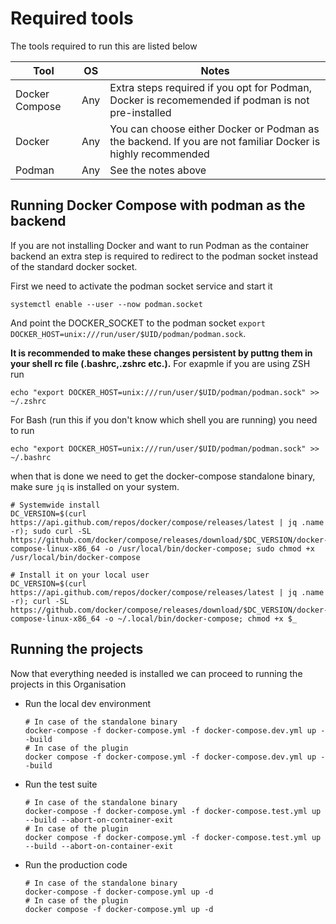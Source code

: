 # Required tools
The tools required to run this are listed below

|Tool|OS|Notes|
|---|---|---|
|Docker Compose|Any|Extra steps required if you opt for Podman, Docker is recomemended if podman is not pre-installed|
|Docker|Any|You can choose either Docker or Podman as the backend. If you are not familiar Docker is highly recommended|
|Podman|Any|See the notes above|

## Running Docker Compose with podman as the backend
If you are not installing Docker and want to run Podman as the container backend an extra step is required to redirect to the podman socket instead of the standard docker socket.

First we need to activate the podman socket service and start it
```
systemctl enable --user --now podman.socket
```

And point the DOCKER\_SOCKET to the podman socket 
`export DOCKER_HOST=unix:///run/user/$UID/podman/podman.sock`. 

**It is recommended to make these changes persistent by puttng them in your shell rc file (.bashrc,.zshrc etc.).** 
For exapmle if you are using ZSH run 
```
echo "export DOCKER_HOST=unix:///run/user/$UID/podman/podman.sock" >> ~/.zshrc
```

For Bash (run this if you don't know which shell you are running) you need to run 
```
echo "export DOCKER_HOST=unix:///run/user/$UID/podman/podman.sock" >> ~/.bashrc
```

when that is done we need to get the docker-compose standalone binary, make sure `jq` is installed on your system.
```
# Systemwide install
DC_VERSION=$(curl https://api.github.com/repos/docker/compose/releases/latest | jq .name -r); sudo curl -SL https://github.com/docker/compose/releases/download/$DC_VERSION/docker-compose-linux-x86_64 -o /usr/local/bin/docker-compose; sudo chmod +x /usr/local/bin/docker-compose

# Install it on your local user
DC_VERSION=$(curl https://api.github.com/repos/docker/compose/releases/latest | jq .name -r); curl -SL https://github.com/docker/compose/releases/download/$DC_VERSION/docker-compose-linux-x86_64 -o ~/.local/bin/docker-compose; chmod +x $_
```

## Running the projects
Now that everything needed is installed we can proceed to running the projects in this Organisation

- Run the local dev environment
    ```
    # In case of the standalone binary 
    docker-compose -f docker-compose.yml -f docker-compose.dev.yml up --build
    # In case of the plugin
    docker compose -f docker-compose.yml -f docker-compose.dev.yml up --build
    ```
- Run the test suite
    ```
    # In case of the standalone binary 
    docker-compose -f docker-compose.yml -f docker-compose.test.yml up --build --abort-on-container-exit
    # In case of the plugin
    docker compose -f docker-compose.yml -f docker-compose.test.yml up --build --abort-on-container-exit
    ```
- Run the production code
    ```
    # In case of the standalone binary 
    docker-compose -f docker-compose.yml up -d
    # In case of the plugin
    docker compose -f docker-compose.yml up -d
    ```
